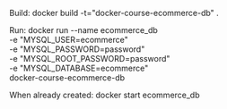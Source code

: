 Build:
docker build -t="docker-course-ecommerce-db" .

Run:
docker run --name ecommerce_db \
  -e "MYSQL_USER=ecommerce" \
  -e "MYSQL_PASSWORD=password" \
  -e "MYSQL_ROOT_PASSWORD=password" \
  -e "MYSQL_DATABASE=ecommerce" \
  docker-course-ecommerce-db

When already created:
docker start ecommerce_db